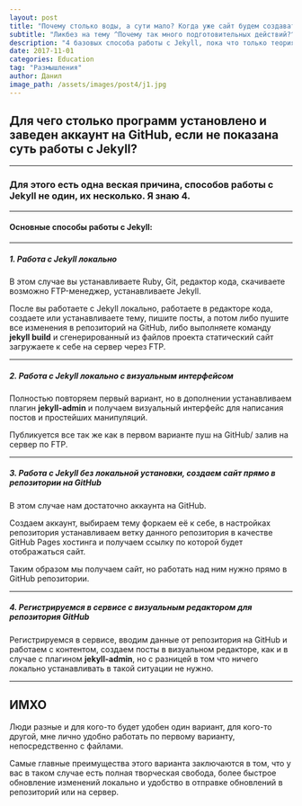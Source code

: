 ```yaml
---
layout: post
title: "Почему столько воды, а сути мало? Когда уже сайт будем создавать?!"
subtitle: "Ликбез на тему ^Почему так много подготовительных действий?^, с места в карьер было бы просто, но для полноты картины все же нужно немного и пофилосовствовать"
description: "4 базовых способа работы с Jekyll, пока что только теория ибо упоминание этих методов имеет место быть"
date: 2017-11-01
categories: Education
tag: "Размышления"
author: Данил
image_path: /assets/images/post4/j1.jpg
---
```



## Для чего столько программ установлено и заведен аккаунт на GitHub, если не показана суть работы с Jekyll?

----------

### Для этого есть одна веская причина, способов работы с Jekyll не один, их несколько. Я знаю 4.

----------

#### Основные способы работы с Jekyll:

----------

##### 1. Работа с Jekyll локально

В этом случае вы устанавливаете Ruby, Git, редактор кода, скачиваете возможно FTP-менеджер, устанавливаете Jekyll.

После вы работаете с Jekyll локально, работаете в редакторе кода, создаете или устанавливаете тему, пишите посты, а потом либо пушите все изменения в репозиторий на GitHub, либо выполняете команду **jekyll build** и сгенерированный из файлов проекта статический сайт загружаете к себе на сервер через FTP.

----------

##### 2. Работа с Jekyll локально с визуальным интерфейсом

Полностью повторяем первый вариант, но в дополнении устанавливаем плагин **jekyll-admin** и получаем визуальный интерфейс для написания постов и простейших манипуляций. 

Публикуется все так же как в первом варианте пуш на GitHub/ залив на сервер по FTP.

----------

##### 3. Работа с Jekyll без локальной установки, создаем сайт прямо в репозитории на GitHub

В этом случае нам достаточно аккаунта на GitHub.

Создаем аккаунт, выбираем тему форкаем её к себе, в настройках репозитория устанавливаем ветку данного репозитория в качестве GitHub Pages хостинга и получаем ссылку по которой будет отображаться сайт.

Таким образом мы получаем сайт, но работать над ним нужно прямо в GitHub репозитории.

----------

##### 4. Регистрируемся в сервисе с визуальным редактором для репозитория GitHub

Регистрируемся в сервисе, вводим данные от репозитория на GitHub и работаем с контентом, создаем посты в визуальном редакторе, как и в случае с плагином **jekyll-admin**, но с разницей в том что ничего локально устанавливать в такой ситуации не нужно.

----------

## ИМХО

Люди разные и для кого-то будет удобен один вариант, для кого-то другой, мне лично удобно работать по первому варианту, непосредственно с файлами.

Самые главные преимущества этого варианта заключаются в том, что у вас в таком случае есть полная творческая свобода, более быстрое обновление изменений локально и удобство в отправке обновлений в репозиторий или на сервер.